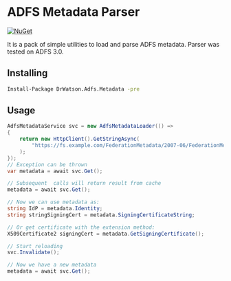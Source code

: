 # ADFS Metadata Parser
[![NuGet](https://img.shields.io/nuget/v/Nuget.Core.svg?style=flat-square)](https://www.nuget.org/packages/DrWatson.Adfs.Metadata)

It is a pack of simple utilities to load and parse ADFS metadata. Parser was tested on ADFS 3.0.

## Installing

```bash
Install-Package DrWatson.Adfs.Metadata -pre
```

## Usage

```csharp
AdfsMetadataService svc = new AdfsMetadataLoader(() =>
{
    return new HttpClient().GetStringAsync(
        "https://fs.example.com/FederationMetadata/2007-06/FederationMetadata.xml"
    );
});
// Exception can be thrown
var metadata = await svc.Get();

// Subsequent  calls will return result from cache
metadata = await svc.Get();

// Now we can use metadata as:
string IdP = metadata.Identity;
string stringSigningCert = metadata.SigningCertificateString;

// Or get certificate with the extension method:
X509Certificate2 signingCert = metadata.GetSigningCertificate();

// Start reloading
svc.Invalidate();

// Now we have a new metadata
metadata = await svc.Get();
```
